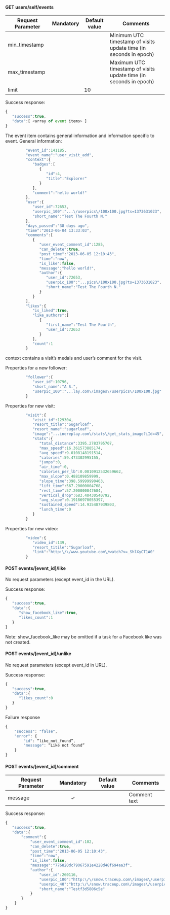 
#### **GET users/self/events**

Request Parameter | Mandatory | Default value | Comments
--- |:---:| --- | ---
min_timestamp | | | Minimum UTC timestamp of visits update time (in seconds in epoch)
max_timestamp | | | Maximum UTC timestamp of visits update time (in seconds in epoch)
limit | | 10 |

Success response:
```javascript
{
   "success":true,
   "data":[ <array of event items> ]
}
```

The event item contains general information and information specific to event. General information:
```javascript
         "event_id":141185,
         "event_name":"user_visit_add",
         "context":{
            "badges":[
               {
                  "id":4,
                  "title":"Explorer"
               }
            ],
            "comment":"hello world!"
         },
         "user":{
            "user_id":72653,
            "userpic_100":"...\/userpics\/100x100.jpg?ts=1373631023",
            "short_name":"Test The Fourth N."
         },
         "days_passed":"38 days ago",
         "time":"2013-06-04 13:33:03",
         "comments":[
            {
               "user_event_comment_id":1285,
               "can_delete":true,
               "post_time":"2013-06-05 12:10:43",
               "time":"now",
               "is_like":false,
               "message":"hello world!",
               "author":{
                  "user_id":72653,
                  "userpic_100":"...pics\/100x100.jpg?ts=1373631023",
                  "short_name":"Test The Fourth N."
               }
            }
         ],
         "likes":{
            "is_liked":true,
            "like_authors":[
               {
                  "first_name":"Test The Fourth",
                  "user_id":72653
               }
            ],
            "count":1
         }
```
context contains a visit’s medals and user’s comment for the visit.

Properties for a new follower:
```javascript
         "follower":{
            "user_id":10796,
            "short_name":"A S.",
            "userpic_100":"...lay.com\/images\/userpics\/100x100.jpg"
         }
```


Properties for new visit:
```javascript
         "visit":{
            "visit_id":129304,
            "resort_title":"Sugarloaf",
            "resort_name":"sugarloaf",
            "image":"...inereplay.com\/stats\/get_stats_image?iId=45",
            "stats":{
               "total_distance":3395.2783795707,
               "max_speed":16.361573885174,
               "avg_speed":9.0108148191514,
               "calories":59.473302995155,
               "jumps":0,
               "air_time":0,
               "calories_per_lb":0.0010912532659662,
               "max_slope":0.488109859999,
               "slope_time":398.59999990463,
               "lift_time":567.20000004768,
               "rest_time":57.200000047684,
               "vertical_drop":683.40430540792,
               "avg_slope":0.19186970055397,
               "sustained_speed":14.935487939803,
               "lunch_time":0
            }
         }
```


Properties for new video:
```javascript
         "video":{
            "video_id":139,
            "resort_titile":"Sugarloaf",
            "link":"http:\/\/www.youtube.com\/watch?v=_ShlXyCT1A0"
         }
```



#### **POST events/[event_id]/like**

No request parameters (except event_id in the URL).

Success response:
```javascript
{
   "success":true,
   "data":{
      "show_facebook_like":true,
      "likes_count":1
   }
}
```
Note: show_facebook_like may be omitted if a task for a Facebook like was not created.

#### **POST events/[event_id]/unlike**

No request parameters (except event_id in URL).

Success response:
```javascript
{
   "success":true,
   "data":{
      "likes_count":0
   }
}
```

Failure response
```javascript
{
    "success": "false",
    "error": {
        "id": “like_not_found”,
        "message": “Like not found”
    }
}
```

#### **POST events/[event_id]/comment**

Request Parameter | Mandatory | Default value | Comments
--- |:---:| --- | ---
message | ✓ | | Comment text

Success response:
```javascript
{
   "success":true,
   "data":{
       "comment":{
           "user_event_comment_id":102,
           "can_delete":true,
           "post_time":"2013-06-05 12:10:43",
           "time":"now",
           "is_like":false,
           "message":"776820dc79067591e4228d48f694aa3f",
           "author":{
               "user_id":260116,
               "userpic_100":"http:\/\/snow.traceup.com\/images\/userpics\/100x100.jpg",
               "userpic_40":"http:\/\/snow.traceup.com\/images\/userpics\/40x40.jpg",
               "short_name":"Testf3d5806c5e"
           }
       }
    }
}
```


